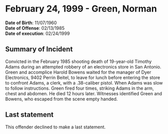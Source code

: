 # February 24, 1999 - Green, Norman

**Date of Birth**: 11/07/1960<br/>
**Date of Offense**: 02/13/1985<br/>
**Date of execution**: 02/24/1999<br/>

## Summary of Incident
Convicted in the February 1985 shooting death of 19-year-old Timothy Adams during an attempted robbery of an electronics store in San Antonio. Green and accomplice Harold Bowens waited for the manager of Dyer Electronics, 9402 Perrin Beitel, to leave for lunch before entering the store to confront Adams, a clerk, with a .38-caliber pistol. When Adams was slow to follow instructions. Green fired four times, striking Adams in the arm, chest and abdomen. He died 12 hours later. Witnesses identified Green and Bowens, who escaped from the scene empty handed.

## Last statement
This offender declined to make a last statement.